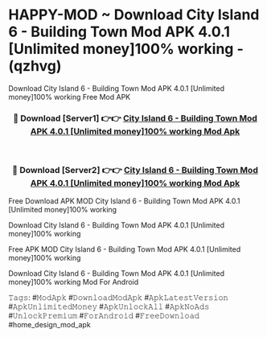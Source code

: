# HAPPY-MOD ~ Download City Island 6 - Building Town Mod APK 4.0.1 [Unlimited money]100% working - (qzhvg)
Download City Island 6 - Building Town Mod APK 4.0.1 [Unlimited money]100% working Free Mod APK

<div align="center">
<h3>🔴 Download [Server1] 👉👉 <a href="https://apk-comot.site?title=City_Island_6_-_Building_Town_Mod_APK_4.0.1_[Unlimited_money]100%_working">City Island 6 - Building Town Mod APK 4.0.1 [Unlimited money]100% working Mod Apk</a></h3><br>

<h3>🔴 Download [Server2] 👉👉 <a href="https://apk-comot.site?title=City_Island_6_-_Building_Town_Mod_APK_4.0.1_[Unlimited_money]100%_working">City Island 6 - Building Town Mod APK 4.0.1 [Unlimited money]100% working Mod Apk</a></h3>
</div>


Free Download APK MOD City Island 6 - Building Town Mod APK 4.0.1 [Unlimited money]100% working

Download City Island 6 - Building Town Mod APK 4.0.1 [Unlimited money]100% working 

Free APK MOD City Island 6 - Building Town Mod APK 4.0.1 [Unlimited money]100% working 

Download City Island 6 - Building Town Mod APK 4.0.1 [Unlimited money]100% working Mod For Android

𝚃𝚊𝚐𝚜: #𝙼𝚘𝚍𝙰𝚙𝚔 #𝙳𝚘𝚠𝚗𝚕𝚘𝚊𝚍𝙼𝚘𝚍𝙰𝚙𝚔 #𝙰𝚙𝚔𝙻𝚊𝚝𝚎𝚜𝚝𝚅𝚎𝚛𝚜𝚒𝚘𝚗 #𝙰𝚙𝚔𝚄𝚗𝚕𝚒𝚖𝚒𝚝𝚎𝚍𝙼𝚘𝚗𝚎𝚢 #𝙰𝚙𝚔𝚄𝚗𝚕𝚘𝚌𝚔𝙰𝚕𝚕 #𝙰𝚙𝚔𝙽𝚘𝙰𝚍𝚜 #𝚄𝚗𝚕𝚘𝚌𝚔𝙿𝚛𝚎𝚖𝚒𝚞𝚖 #𝙵𝚘𝚛𝙰𝚗𝚍𝚛𝚘𝚒𝚍 #𝙵𝚛𝚎𝚎𝙳𝚘𝚠𝚗𝚕𝚘𝚊𝚍 #home_design_mod_apk